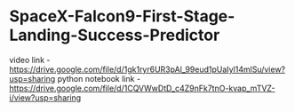 # SpaceX-Falcon9-First-Stage-Landing-Success-Predictor

video link - https://drive.google.com/file/d/1gk1ryr6UR3pAl_99eud1pUaIyl14mlSu/view?usp=sharing
python notebook link - https://drive.google.com/file/d/1CQVWwDtD_c4Z9nFk7tnO-kvap_mTVZ-i/view?usp=sharing
